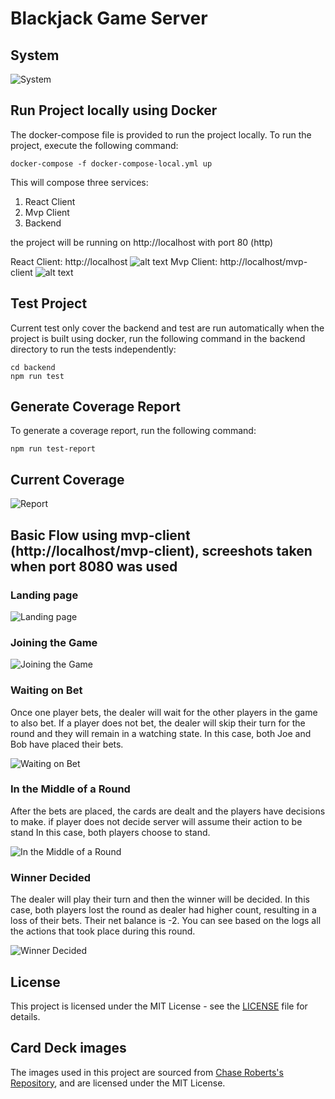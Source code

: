

# Blackjack Game Server

## System

![System](screenshots/system.jpeg)

## Run Project locally using Docker

The docker-compose file is provided to run the project locally. To run the project, execute the following command:

```
docker-compose -f docker-compose-local.yml up
```
This will compose three services:
1. React Client
2. Mvp Client
3. Backend

the project will be running on http://localhost with port 80 (http)

React Client: http://localhost
![alt text](reactclient.png)
Mvp Client: http://localhost/mvp-client
![alt text](mvpclient.png)

## Test Project

Current test only cover the backend and test are run automatically when the project is built using docker, run the following command in the backend directory to run the tests independently:

```
cd backend
npm run test
```

## Generate Coverage Report

To generate a coverage report, run the following command:

```
npm run test-report
```

## Current Coverage 


![Report](screenshots/coverage.png)


## Basic Flow using mvp-client (http://localhost/mvp-client), screeshots taken when port 8080 was used 

### Landing page

![Landing page](screenshots/image.png)

### Joining the Game

![Joining the Game](screenshots/image-1.png)

### Waiting on Bet

Once one player bets, the dealer will wait for the other players in the game to also bet. If a player does not bet, the dealer will skip their turn for the round and they will remain in a watching state. In this case, both Joe and Bob have placed their bets.

![Waiting on Bet](screenshots/image-2.png)

### In the Middle of a Round

After the bets are placed, the cards are dealt and the players have decisions to make. if player does not decide server will assume their action to be stand In this case, both players choose to stand.

![In the Middle of a Round](screenshots/image-3.png)

### Winner Decided

The dealer will play their turn and then the winner will be decided. In this case, both players lost the round as dealer had higher count, resulting in a loss of their bets. Their net balance is -2. You can see based on the logs all the actions that took place during this round.

![Winner Decided](screenshots/image-4.png)



## License

This project is licensed under the MIT License - see the [LICENSE](./LICENSE) file for details.

## Card Deck images

The images used in this project are sourced from [Chase Roberts's Repository](https://github.com/crobertsbmw/deckofcards.git), and are licensed under the MIT License.

